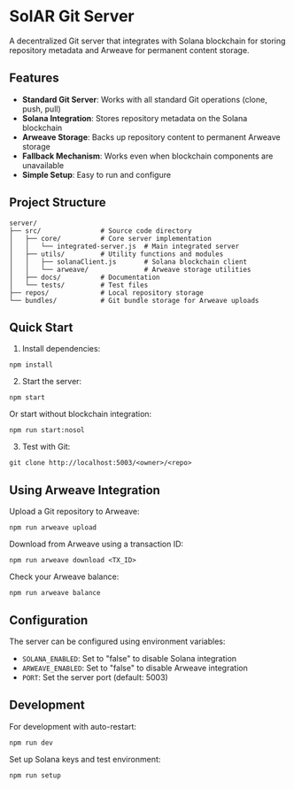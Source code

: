 # SolAR Git Server

A decentralized Git server that integrates with Solana blockchain for storing repository metadata and Arweave for permanent content storage.

## Features

- **Standard Git Server**: Works with all standard Git operations (clone, push, pull)
- **Solana Integration**: Stores repository metadata on the Solana blockchain
- **Arweave Storage**: Backs up repository content to permanent Arweave storage
- **Fallback Mechanism**: Works even when blockchain components are unavailable
- **Simple Setup**: Easy to run and configure

## Project Structure

```
server/
├── src/               # Source code directory
│   ├── core/          # Core server implementation
│   │   └── integrated-server.js  # Main integrated server
│   ├── utils/         # Utility functions and modules
│   │   ├── solanaClient.js       # Solana blockchain client
│   │   └── arweave/              # Arweave storage utilities
│   ├── docs/          # Documentation
│   └── tests/         # Test files
├── repos/             # Local repository storage
└── bundles/           # Git bundle storage for Arweave uploads
```

## Quick Start

1. Install dependencies:
```
npm install
```

2. Start the server:
```
npm start
```

Or start without blockchain integration:
```
npm run start:nosol
```

3. Test with Git:
```
git clone http://localhost:5003/<owner>/<repo>
```

## Using Arweave Integration

Upload a Git repository to Arweave:
```
npm run arweave upload
```

Download from Arweave using a transaction ID:
```
npm run arweave download <TX_ID>
```

Check your Arweave balance:
```
npm run arweave balance
```

## Configuration

The server can be configured using environment variables:

- `SOLANA_ENABLED`: Set to "false" to disable Solana integration
- `ARWEAVE_ENABLED`: Set to "false" to disable Arweave integration
- `PORT`: Set the server port (default: 5003)

## Development

For development with auto-restart:
```
npm run dev
```

Set up Solana keys and test environment:
```
npm run setup
```